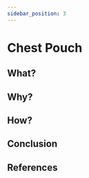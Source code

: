 ```yaml
---
sidebar_position: 3
---
```


# Chest Pouch

## What?

## Why?

## How?

## Conclusion

## References